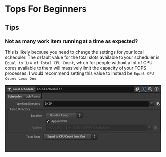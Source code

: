# Tops For Beginners

## Tips

### Not as many work item running at a time as expected? 
This is likely because you need to change the settings for your local scheduler. The default value for the total slots available to your scheduler is `Equal to 1/4 of Total CPU Count`, which for people without a lot of CPU cores available to them will massively limit the capacity of your TOPS processes. I would recommend setting this value to instead be `Equal CPU Count Less One`.

![CUP Count](images/CPU_Count.png)
